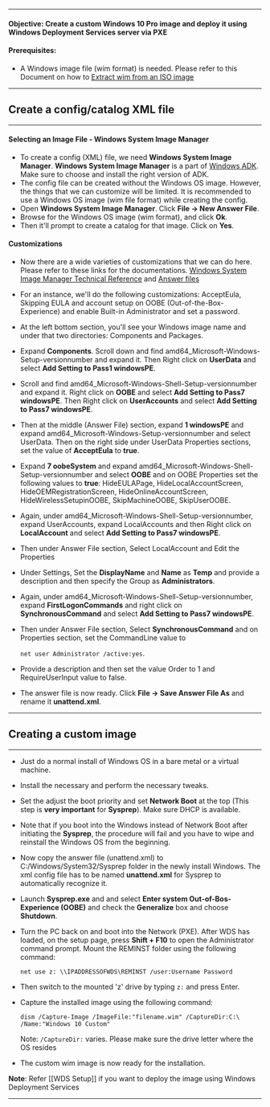 ***
#### **Objective**: Create a custom Windows 10 Pro image and deploy it using Windows Deployment Services server via PXE

#### Prerequisites:  

- A Windows image file (wim format) is needed. Please refer to this Document on how to [Extract wim from an ISO image](obsidian://open?vault=KB&file=WDS%20Setup)

***

## Create a config/catalog XML file
***
#### Selecting an Image File - Windows System Image Manager

- To create a config (XML) file, we need **Windows System Image Manager**. **Windows System Image Manager** is a part of [Windows ADK](https://learn.microsoft.com/en-us/windows-hardware/get-started/adk-install).  Make sure to choose and install the right version of ADK.
- The config file can be created without the Windows OS image. However, the things that we can customize will be limited. It is recommended to use a Windows OS image (wim file format) while creating the config.
- Open **Windows System Image Manager**. Click **File -> New Answer File**.
- Browse for the Windows OS image (wim format), and click **Ok**.
- Then it'll prompt to create a catalog for that image. Click on **Yes**.

#### Customizations

- Now there are a wide varieties of customizations that we can do here. Please refer to these links for the documentations. [Windows System Image Manager Technical Reference](https://learn.microsoft.com/en-us/windows-hardware/customize/desktop/wsim/windows-system-image-manager-technical-reference) and [Answer files](https://learn.microsoft.com/en-us/windows-hardware/manufacture/desktop/update-windows-settings-and-scripts-create-your-own-answer-file-sxs?view=windows-11)
- For an instance, we'll do the following customizations: AcceptEula, Skipping EULA and account setup on OOBE (Out-of-the-Box-Experience) and enable Built-in Administrator and set a password.
- At the left bottom section, you'll see your Windows image name and under that two directories: Components and Packages.
- Expand **Components**. Scroll down and find amd64_Microsoft-Windows-Setup-versionnumber and expand it. Then Right click on **UserData** and select **Add Setting to Pass1 windowsPE**.
- Scroll and find amd64_Microsoft-Windows-Shell-Setup-versionnumber and expand it. Right click on **OOBE** and select **Add Setting to Pass7 windowsPE**. Then Right click on **UserAccounts** and select **Add Setting to Pass7 windowsPE**.
- Then at the middle (Answer File) section, expand **1 windowsPE** and expand amd64_Microsoft-Windows-Setup-versionnumber and select UserData. Then on the right side under UserData Properties sections, set the value of **AcceptEula** to **true**.
- Expand **7 oobeSystem** and expand amd64_Microsoft-Windows-Shell-Setup-versionnumber and select **OOBE** and on OOBE Properties set the following values to **true**: HideEULAPage, HideLocalAccountScreen, HideOEMRegistrationScreen, HideOnlineAccountScreen, HideWirelessSetupinOOBE, SkipMachineOOBE, SkipUserOOBE.
- Again, under amd64_Microsoft-Windows-Shell-Setup-versionnumber, expand UserAccounts, expand LocalAccounts and then Right click on **LocalAccount** and select **Add Setting to Pass7 windowsPE**.
- Then under Answer File section, Select LocalAccount and Edit the Properties
- Under Settings, Set the **DisplayName** and **Name** as **Temp** and provide a description and then specify the Group as **Administrators**.
- Again, under amd64_Microsoft-Windows-Shell-Setup-versionnumber, expand **FirstLogonCommands** and right click on **SynchronousCommand** and select **Add Setting to Pass7 windowsPE**.
- Then under Answer File section, Select **SynchronousCommand** and on Properties section, set the CommandLine value to 

	 `net user Administrator /active:yes`.

- Provide a description and then set the value Order to 1 and RequireUserInput value to false.
- The answer file is now ready. Click **File -> Save Answer File As** and rename it **unattend.xml**.
***

## Creating a custom image
***

- Just do a normal install of Windows OS in a bare metal or a virtual machine.
- Install the necessary and perform the necessary tweaks.
- Set the adjust the boot priority and set **Network Boot** at the top (This step is **very important** for **Sysprep**). Make sure DHCP is available.
- Note that if you boot into the Windows instead of Network Boot after initiating the **Sysprep**, the procedure will fail and you have to wipe and reinstall the Windows OS from the beginning.
- Now copy the answer file (unattend.xml) to C:/Windows/System32/Sysprep folder in the newly install Windows. The xml config file has to be named **unattend.xml** for Sysprep to automatically recognize it.
- Launch **Sysprep.exe** and and select **Enter system Out-of-Bos-Experience (OOBE)** and check the **Generalize** box and choose **Shutdown**.
- Turn the PC back on and boot into the Network (PXE). After WDS has loaded, on the setup page, press **Shift + F10** to open the Administrator command prompt. Mount the REMINST folder using the following command:

	 `net use z: \\IPADDRESSOFWDS\REMINST /user:Username Password`

- Then switch to the mounted 'z' drive by typing `z:` and press Enter.
- Capture the installed image using the following command:

	 `dism /Capture-Image /ImageFile:"filename.wim" /CaptureDir:C:\ /Name:"Windows 10 Custom"` 
	 
	Note: `/CaptureDir:` varies. Please make sure the drive letter where the OS resides
- The custom wim image is now ready for the installation.

**Note**: Refer [[WDS Setup]] if you want to deploy the image using Windows Deployment Services
***